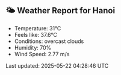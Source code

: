 <!-- WEATHER-START -->
## 🌤 Weather Report for Hanoi

- Temperature: 31°C
- Feels like: 37.6°C
- Conditions: overcast clouds
- Humidity: 70%
- Wind Speed: 2.77 m/s

Last updated: 2025-05-22 04:28:46 UTC
<!-- WEATHER-END -->
